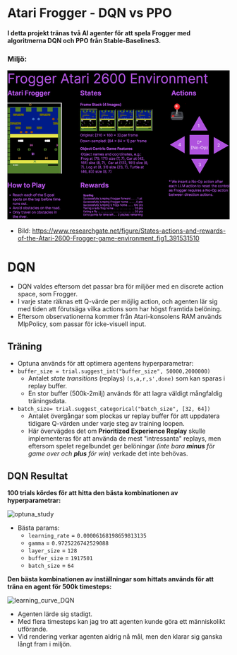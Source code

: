 # Atari Frogger - DQN vs PPO
#### I detta projekt tränas två AI agenter för att spela Frogger med algoritmerna DQN och PPO från Stable-Baselines3.
### Miljö:
<img src="States-actions-and-rewards-of-the-Atari-2600-Frogger-game-environment.png" alt="Frogger environment" width="800">

- Bild: https://www.researchgate.net/figure/States-actions-and-rewards-of-the-Atari-2600-Frogger-game-environment_fig1_391531510

# DQN
- DQN valdes eftersom det passar bra för miljöer med en discrete action space, som Frogger.
- I varje state räknas ett Q-värde per möjlig action, och agenten lär sig med tiden att förutsäga vilka actions som har högst framtida belöning.
- Eftersom observationerna kommer från Atari-konsolens RAM används MlpPolicy, som passar för icke-visuell input.
## Träning
- Optuna används för att optimera agentens hyperparametrar:
- `buffer_size = trial.suggest_int("buffer_size", 50000,2000000)`
  - Antalet *state transitions* (replays) `(s,a,r,s',done)` som kan sparas i replay buffer.
  - En stor buffer (500k-2milj) används för att lagra väldigt mångfaldig träningsdata.
- `batch_size= trial.suggest_categorical("batch_size", [32, 64])`
  - Antalet övergångar som plockas ur replay buffer för att uppdatera tidigare Q-värden under varje steg av training loopen.
  - Här övervägdes det om **Prioritized Experience Replay** skulle implementeras för att använda de mest "intressanta" replays, men eftersom spelet regelbundet ger belöningar *(inte bara **minus** för game over och **plus** för win)* verkade det inte behövas.
 ## DQN Resultat
 **100 trials kördes för att hitta den bästa kombinationen av hyperparametrar:**

 <img width="600" alt="optuna_study" src="https://github.com/user-attachments/assets/9b30e232-884f-45ff-b417-c1bcfac731c7" />
 
- Bästa params:
  - `learning_rate` = `0.00006168198659813135`
  - `gamma` = `0.9725226742529088`
  - `layer_size` = `128`
  - `buffer_size` = `1917501`
  - `batch_size` = `64`
 
 **Den bästa kombinationen av inställningar som hittats används för att träna en agent för 500k timesteps:**

<img width="600" alt="learning_curve_DQN" src="https://github.com/user-attachments/assets/ac9f3766-83d5-4f06-bee5-e5d353ed5089" />

- Agenten lärde sig stadigt.
- Med flera timesteps kan jag tro att agenten kunde göra ett människolikt utförande.
- Vid rendering verkar agenten aldrig nå mål, men den klarar sig ganska långt fram i miljön.
